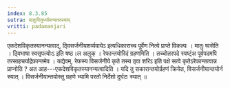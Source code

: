 ```yaml
---
index: 8.3.85
sutra: मातुःपितुर्भ्यामन्यतरस्याम्‌
vritti: padamanjari
---
```


 एकदेशविकृतस्यानन्यत्वाद्, ठ्विसर्जनीयशर्व्यवायेऽ इत्यधिकाराच्च पूर्वेण नित्ये प्राप्ते विकल्पः । मातुः ष्वसेति । ठ्विभाषा स्वसृपत्योःऽ इति षष्ठ।ल अलुक् । रेफान्तयोरिदं ग्रहणमिति । तच्चोतरपदे स्पष्ट्ंअ पूर्वपदमपि तत्साहचर्याद्रेफान्तमेव । यद्येवम्, रेफस्य विसर्जनीये कृते तस्य ठ्वा शरिऽ इति पक्षे सत्वे कृतेऽरेफान्तत्वान्न प्राप्नोति ? अत आह---एकदेशविकृतस्यानन्यत्वादिति । यदि तु सकारान्तयोर्ग्रहणं क्रियेत, विसर्जनीयान्तयोर्न स्यात् । विसर्जनीयान्तयोस्तु ग्रहणे भ्यामि परतो निर्देशो दुर्घटः स्यात् ॥